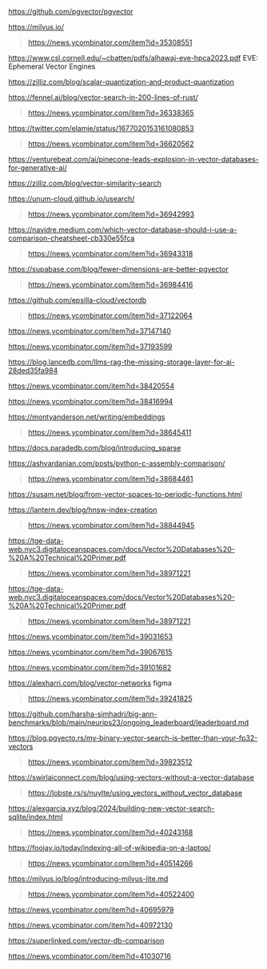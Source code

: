 https://github.com/pgvector/pgvector

https://milvus.io/
> https://news.ycombinator.com/item?id=35308551

https://www.csl.cornell.edu/~cbatten/pdfs/alhawaj-eve-hpca2023.pdf EVE: Ephemeral Vector Engines

https://zilliz.com/blog/scalar-quantization-and-product-quantization

https://fennel.ai/blog/vector-search-in-200-lines-of-rust/
> https://news.ycombinator.com/item?id=36338365

https://twitter.com/elamje/status/1677020153161080853
> https://news.ycombinator.com/item?id=36620562

https://venturebeat.com/ai/pinecone-leads-explosion-in-vector-databases-for-generative-ai/

https://zilliz.com/blog/vector-similarity-search

https://unum-cloud.github.io/usearch/
> https://news.ycombinator.com/item?id=36942993

https://navidre.medium.com/which-vector-database-should-i-use-a-comparison-cheatsheet-cb330e55fca
> https://news.ycombinator.com/item?id=36943318

https://supabase.com/blog/fewer-dimensions-are-better-pgvector
> https://news.ycombinator.com/item?id=36984416

https://github.com/epsilla-cloud/vectordb
> https://news.ycombinator.com/item?id=37122064

https://news.ycombinator.com/item?id=37147140

https://news.ycombinator.com/item?id=37193599

https://blog.lancedb.com/llms-rag-the-missing-storage-layer-for-ai-28ded35fa984

https://news.ycombinator.com/item?id=38420554

https://news.ycombinator.com/item?id=38416994

https://montyanderson.net/writing/embeddings
> https://news.ycombinator.com/item?id=38645411

https://docs.paradedb.com/blog/introducing_sparse

https://ashvardanian.com/posts/python-c-assembly-comparison/
> https://news.ycombinator.com/item?id=38684461

https://susam.net/blog/from-vector-spaces-to-periodic-functions.html

https://lantern.dev/blog/hnsw-index-creation
> https://news.ycombinator.com/item?id=38844945

https://tge-data-web.nyc3.digitaloceanspaces.com/docs/Vector%20Databases%20-%20A%20Technical%20Primer.pdf
> https://news.ycombinator.com/item?id=38971221

https://tge-data-web.nyc3.digitaloceanspaces.com/docs/Vector%20Databases%20-%20A%20Technical%20Primer.pdf
> https://news.ycombinator.com/item?id=38971221

https://news.ycombinator.com/item?id=39031653

https://news.ycombinator.com/item?id=39067615

https://news.ycombinator.com/item?id=39101682

https://alexharri.com/blog/vector-networks figma
> https://news.ycombinator.com/item?id=39241825

https://github.com/harsha-simhadri/big-ann-benchmarks/blob/main/neurips23/ongoing_leaderboard/leaderboard.md

https://blog.pgvecto.rs/my-binary-vector-search-is-better-than-your-fp32-vectors
> https://news.ycombinator.com/item?id=39823512

https://swirlaiconnect.com/blog/using-vectors-without-a-vector-database
> https://lobste.rs/s/nuylte/using_vectors_without_vector_database

https://alexgarcia.xyz/blog/2024/building-new-vector-search-sqlite/index.html
> https://news.ycombinator.com/item?id=40243168

https://foojay.io/today/indexing-all-of-wikipedia-on-a-laptop/
> https://news.ycombinator.com/item?id=40514266

https://milvus.io/blog/introducing-milvus-lite.md
> https://news.ycombinator.com/item?id=40522400

https://news.ycombinator.com/item?id=40695979

https://news.ycombinator.com/item?id=40972130

https://superlinked.com/vector-db-comparison

https://news.ycombinator.com/item?id=41030716
